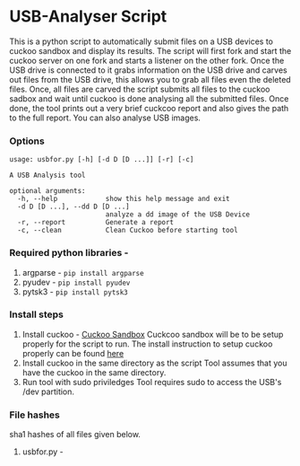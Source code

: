 # USB-Analyser Script

This is a python script to automatically submit files on a USB devices to cuckoo sandbox and display its results. 
The script will first fork and start the cuckoo server on one fork and starts a listener on the other fork. Once the USB drive is connected to it grabs information on the USB drive and carves out files from the USB drive, this allows you to grab all files even the deleted files. Once, all files are carved the script submits all files to the cuckoo sadbox and wait until cuckoo is done analysing all the submitted files. Once done, the tool prints out a very brief cuckcoo report and also gives the path to the full report. You can also analyse USB images.

### Options
```
usage: usbfor.py [-h] [-d D [D ...]] [-r] [-c]

A USB Analysis tool

optional arguments:
  -h, --help            show this help message and exit
  -d D [D ...], --dd D [D ...]
                        analyze a dd image of the USB Device
  -r, --report          Generate a report
  -c, --clean           Clean Cuckoo before starting tool
```
### Required python libraries -

1. argparse - ```pip install argparse```
2. pyudev - ```pip install pyudev```
3. pytsk3 - ```pip install pytsk3```

### Install steps

1. Install cuckoo - [Cuckoo Sandbox](https://cuckoosandbox.org/)
   Cuckcoo sandbox will be to be setup properly for the script to run. 
   The install instruction to setup cuckoo properly can be found [here](http://docs.cuckoosandbox.org/en/latest/installation/)
2. Install cuckoo in the same directory as the script
   Tool assumes that you have the cuckoo in the same directory.
3. Run tool with sudo priviledges
   Tool requires sudo to access the USB's /dev partition.

### File hashes
sha1 hashes of all files given below.

1. usbfor.py - 


